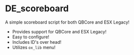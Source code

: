 # DE_scoreboard
A simple scoreboard script for both QBCore and ESX Legacy!

- Provides support for QBCore and ESX Legacy!
- Easy to configure!
- Includes ID's over head!
- Utilizes `ox_lib` menu!
